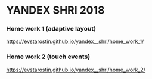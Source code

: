 # YANDEX SHRI 2018
### Home work 1 (adaptive layout)
https://evstarostin.github.io/yandex__shri/home_work_1/

### Home work 2 (touch events)
https://evstarostin.github.io/yandex__shri/home_work_2/
